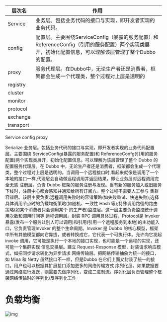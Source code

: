 
| 层次名 | 作用 |
| ---- | ---- |
| Service | 业务层。包括业务代码的接口与实现，即开发者实现的业务代码。 |
| config | 配置层。主要围绕ServiceConfig（暴露的服务配置）和ReferenceConfig（引用的服务配置）两个实现类展开，初始化配置信息，可以理解该层管理了整个Dubbo的配置。 |
| proxy | 服务代理层。在Dubbo中，无论生产者还是消费者，框架都会生成一个代理类，整个过程对上层是透明的 |
| registry<br> |  |
| cluster |  |
| monitor |  |
| protocol |  |
| exchange |  |
| transport |  |
Service
config
proxy






Serialize
业务层。包括业务代码的接口与实现，即开发者实现的业务代码配置层。主要围绕 ServiceConfig(暴露的服务配置)和 ReferenceConfg(引用的服务配置)两个实现类展开，初始化配置信息。可以理解为该层管理了整个 Dubbo 的配置服务代理层。在 Dubbo 中，无论生产者还是消费者，框架都会生成一个代理类，整个过程对上层是透明的。当调用一个远程接口时,看起来就像是调用了一个本地的接口一样,代理层会自动做远程调用并返回结果，即让业务层对远程调用完全无感
注册层。负责 Dubbo 框架的服务注册与发现。当有新的服务加入或旧服务下线时，注册中心都会感知并通知给所有订阅方。整个过程不需要人工参与
集群容错层。该层主要负责:远程调用失败时的容错策略(如失败重试、快速失败);选择具体调用节点时的负载均衡策略(如随机、一致性 Hash 等);特殊调用路径的路由策略(如某个消费者只会调用某个 的生产者)监控层。这一层主要负责监控统计调用次数和调用时间等
远程调用层。封装 RPC 调用具体过程，Protocol是 Invoker 暴露(发布一个服务让别人可以调用)和引用(引用一个远程服务到本地)的主功能入口，它负责管理Invoker 的整个生命周期。Invoker 是 Dubbo 的核心模型，框架中所有其他模型都向它靠拢，或者转换成它，它代表一个可执行体。允许向它发起invoke 调用，它可能是执行一个本地的接口实现，也可能是一个远程的实现，还可能一个集群实现
信息交换层。建立 Request-Response 模型，封装请求响应模式，如把同步请求转化为异步请求
网络传输层。把网络传输抽象为统一的接口，如 Mina 和 Netty 虽然接口不一样，但是Dubbo 在它们上面又封装了统一的接口。用户也可以根据其扩展接口添加更多的网络传输方式
序列化层。如果数据要通过网络进行发送，则需要先做序列化，变成二进制流。序列化层负责管理整个框架网络传输时的序列化/反序列化工作

# 负载均衡

![img](https://img-blog.csdnimg.cn/20210508201651489.png?x-oss-process=image/watermark,type_ZmFuZ3poZW5naGVpdGk,shadow_10,text_aHR0cHM6Ly9ibG9nLmNzZG4ubmV0L3dlaXhpbl80MzkzNDYwNw==,size_16,color_FFFFFF,t_70)


